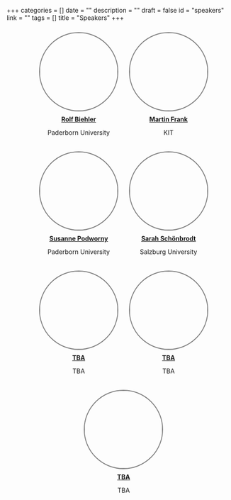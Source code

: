 +++
categories = []
date = ""
description = ""
draft = false
id = "speakers"
link = ""
tags = []
title = "Speakers"
+++



<div style="width: 100%; text-align: center;">
  <ul>
    <div style="margin: 10px; display: inline-block;">
      <a href="https://schoenbrodt.info/"><img src="/img/tba.jpg" style="border: 2px solid gray; width: 175px; height: 175px; background-size: cover; border-radius: 50%;"></a>
      <span style="display: block; padding: 5%; text-align: center;"><a href="https://schoenbrodt.info/"><b>Rolf Biehler</b></a></span>
      <span style="display: block; margin-top: -10px; text-align: center;"><p>Paderborn University</p></span>
    </div>
    <div style="margin: 10px; display: inline-block;">
      <a href="https://schoenbrodt.info/"><img src="/img/martin.jpg" style="border: 2px solid gray; width: 175px; height: 175px; background-size: cover; border-radius: 50%;"></a>
      <span style="display: block; padding: 5%; text-align: center;"><a href="https://schoenbrodt.info/"><b>Martin Frank</b></a></span>
      <span style="display: block; margin-top: -10px; text-align: center;"><p>KIT</p></span>
    </div>
     <div style="margin: 10px; display: inline-block;">
      <a href="https://schoenbrodt.info/"><img src="/img/susanne.png" style="border: 2px solid gray; width: 175px; height: 175px; background-size: cover; border-radius: 50%;"></a>
      <span style="display: block; padding: 5%; text-align: center;"><a href="https://schoenbrodt.info/"><b>Susanne Podworny</b></a></span>
      <span style="display: block; margin-top: -10px; text-align: center;"><p>Paderborn University</p></span>
    </div>
     <div style="margin: 10px; display: inline-block;">
      <a href="https://schoenbrodt.info/"><img src="/img/sarah.jpg" style="border: 2px solid gray; width: 175px; height: 175px; background-size: cover; border-radius: 50%;"></a>
      <span style="display: block; padding: 5%; text-align: center;"><a href="https://schoenbrodt.info/"><b>Sarah Schönbrodt</b></a></span>
      <span style="display: block; margin-top: -10px; text-align: center;"><p>Salzburg University</p></span>
    </div>
     <div style="margin: 10px; display: inline-block;">
      <a href="https://schoenbrodt.info/"><img src="/img/tba.jpg" style="border: 2px solid gray; width: 175px; height: 175px; background-size: cover; border-radius: 50%;"></a>
      <span style="display: block; padding: 5%; text-align: center;"><a href="https://schoenbrodt.info/"><b>TBA </b></a></span>
      <span style="display: block; margin-top: -10px; text-align: center;"><p>TBA</p></span>
    </div>
     <div style="margin: 10px; display: inline-block;">
      <a href="https://schoenbrodt.info/"><img src="/img/tba.jpg" style="border: 2px solid gray; width: 175px; height: 175px; background-size: cover; border-radius: 50%;"></a>
      <span style="display: block; padding: 5%; text-align: center;"><a href="https://schoenbrodt.info/"><b>TBA </b></a></span>
      <span style="display: block; margin-top: -10px; text-align: center;"><p>TBA</p></span>
    </div>
    <div style="margin: 10px; display: inline-block;">
      <a href="https://schoenbrodt.info/"><img src="/img/tba.jpg" style="border: 2px solid gray; width: 175px; height: 175px; background-size: cover; border-radius: 50%;"></a>
      <span style="display: block; padding: 5%; text-align: center;"><a href="https://schoenbrodt.info/"><b>TBA</b></a></span>
      <span style="display: block; margin-top: -10px; text-align: center;"><p>TBA</p></span>
    </div>
  </ul>
</div>


